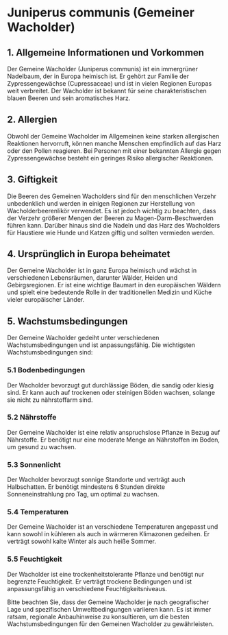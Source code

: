 # Juniperus communis (Gemeiner Wacholder)

## 1. Allgemeine Informationen und Vorkommen
Der Gemeine Wacholder (Juniperus communis) ist ein immergrüner Nadelbaum, der in Europa heimisch ist. Er gehört zur Familie der Zypressengewächse (Cupressaceae) und ist in vielen Regionen Europas weit verbreitet. Der Wacholder ist bekannt für seine charakteristischen blauen Beeren und sein aromatisches Harz.

## 2. Allergien
Obwohl der Gemeine Wacholder im Allgemeinen keine starken allergischen Reaktionen hervorruft, können manche Menschen empfindlich auf das Harz oder den Pollen reagieren. Bei Personen mit einer bekannten Allergie gegen Zypressengewächse besteht ein geringes Risiko allergischer Reaktionen.

## 3. Giftigkeit
Die Beeren des Gemeinen Wacholders sind für den menschlichen Verzehr unbedenklich und werden in einigen Regionen zur Herstellung von Wacholderbeerenlikör verwendet. Es ist jedoch wichtig zu beachten, dass der Verzehr größerer Mengen der Beeren zu Magen-Darm-Beschwerden führen kann. Darüber hinaus sind die Nadeln und das Harz des Wacholders für Haustiere wie Hunde und Katzen giftig und sollten vermieden werden.

## 4. Ursprünglich in Europa beheimatet
Der Gemeine Wacholder ist in ganz Europa heimisch und wächst in verschiedenen Lebensräumen, darunter Wälder, Heiden und Gebirgsregionen. Er ist eine wichtige Baumart in den europäischen Wäldern und spielt eine bedeutende Rolle in der traditionellen Medizin und Küche vieler europäischer Länder.

## 5. Wachstumsbedingungen
Der Gemeine Wacholder gedeiht unter verschiedenen Wachstumsbedingungen und ist anpassungsfähig. Die wichtigsten Wachstumsbedingungen sind:

### 5.1 Bodenbedingungen
Der Wacholder bevorzugt gut durchlässige Böden, die sandig oder kiesig sind. Er kann auch auf trockenen oder steinigen Böden wachsen, solange sie nicht zu nährstoffarm sind.

### 5.2 Nährstoffe
Der Gemeine Wacholder ist eine relativ anspruchslose Pflanze in Bezug auf Nährstoffe. Er benötigt nur eine moderate Menge an Nährstoffen im Boden, um gesund zu wachsen.

### 5.3 Sonnenlicht
Der Wacholder bevorzugt sonnige Standorte und verträgt auch Halbschatten. Er benötigt mindestens 6 Stunden direkte Sonneneinstrahlung pro Tag, um optimal zu wachsen.

### 5.4 Temperaturen
Der Gemeine Wacholder ist an verschiedene Temperaturen angepasst und kann sowohl in kühleren als auch in wärmeren Klimazonen gedeihen. Er verträgt sowohl kalte Winter als auch heiße Sommer.

### 5.5 Feuchtigkeit
Der Wacholder ist eine trockenheitstolerante Pflanze und benötigt nur begrenzte Feuchtigkeit. Er verträgt trockene Bedingungen und ist anpassungsfähig an verschiedene Feuchtigkeitsniveaus.

Bitte beachten Sie, dass der Gemeine Wacholder je nach geografischer Lage und spezifischen Umweltbedingungen variieren kann. Es ist immer ratsam, regionale Anbauhinweise zu konsultieren, um die besten Wachstumsbedingungen für den Gemeinen Wacholder zu gewährleisten.

